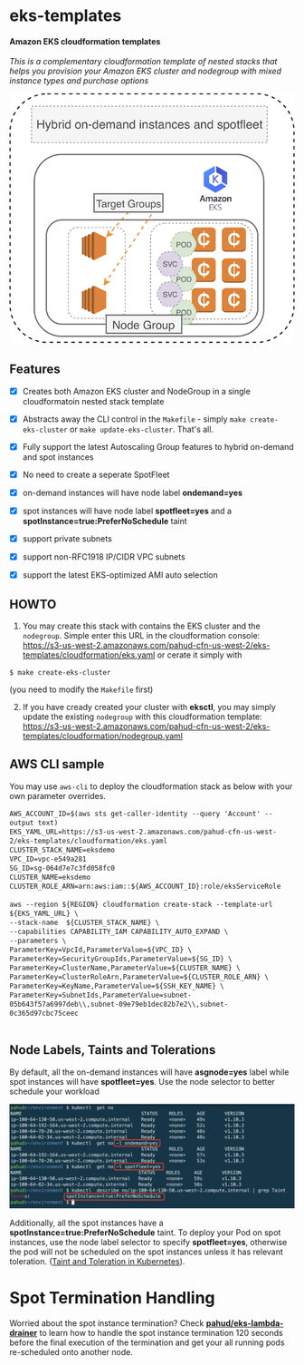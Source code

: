 # eks-templates


#### Amazon EKS cloudformation templates

*This is a complementary cloudformation template of nested stacks that helps you provision your Amazon EKS cluster and nodegroup with mixed instance types and purchase options*

![](images/00.png)

## Features

- [x] Creates both Amazon EKS cluster and NodeGroup in a single cloudformatoin nested stack template
- [x] Abstracts away the CLI control in the `Makefile` - simply `make create-eks-cluster` or `make update-eks-cluster`. That's all.
- [x] Fully support the latest Autoscaling Group features to hybrid on-demand and spot instances
- [x] No need to create a seperate SpotFleet
- [x] on-demand instances will have node label **ondemand=yes**
- [x] spot instances will have node label **spotfleet=yes** and a **spotInstance=true:PreferNoSchedule** taint
- [x] support private subnets
- [x] support non-RFC1918 IP/CIDR VPC subnets
- [x] support the latest EKS-optimized AMI auto selection




## HOWTO

1. You may create this stack with contains the EKS cluster and the `nodegroup`. Simple enter this URL in the cloudformation console: https://s3-us-west-2.amazonaws.com/pahud-cfn-us-west-2/eks-templates/cloudformation/eks.yaml
or cerate it simply with

```
$ make create-eks-cluster
```
(you need to modify the `Makefile` first)

2. If you have cready created your cluster with **eksctl**, you may simply update the existing `nodegroup` with this cloudformation template: https://s3-us-west-2.amazonaws.com/pahud-cfn-us-west-2/eks-templates/cloudformation/nodegroup.yaml



## AWS CLI sample

You may use `aws-cli` to deploy the cloudformation stack as below with your own parameter overrides.

```
AWS_ACCOUNT_ID=$(aws sts get-caller-identity --query 'Account' --output text)
EKS_YAML_URL=https://s3-us-west-2.amazonaws.com/pahud-cfn-us-west-2/eks-templates/cloudformation/eks.yaml
CLUSTER_STACK_NAME=eksdemo
VPC_ID=vpc-e549a281
SG_ID=sg-064d7e7c3fd058fc0
CLUSTER_NAME=eksdemo
CLUSTER_ROLE_ARN=arn:aws:iam::${AWS_ACCOUNT_ID}:role/eksServiceRole

aws --region ${REGION} cloudformation create-stack --template-url ${EKS_YAML_URL} \
--stack-name  ${CLUSTER_STACK_NAME} \
--capabilities CAPABILITY_IAM CAPABILITY_AUTO_EXPAND \
--parameters \
ParameterKey=VpcId,ParameterValue=${VPC_ID} \
ParameterKey=SecurityGroupIds,ParameterValue=${SG_ID} \
ParameterKey=ClusterName,ParameterValue=${CLUSTER_NAME} \
ParameterKey=ClusterRoleArn,ParameterValue=${CLUSTER_ROLE_ARN} \
ParameterKey=KeyName,ParameterValue=${SSH_KEY_NAME} \
ParameterKey=SubnetIds,ParameterValue=subnet-05b643f57a6997deb\\,subnet-09e79eb1dec82b7e2\\,subnet-0c365d97cbc75ceec
	
```	

## Node Labels, Taints and Tolerations

By default, all the on-demand instances will have **asgnode=yes** label while spot instances will have **spotfleet=yes**. Use the node selector to better schedule your workload



![](images/01.png)

Additionally, all the spot instances have a **spotInstance=true:PreferNoSchedule** taint. To deploy your Pod on spot instances, use the node label selector to specify **spotfleet=yes**, otherwise the pod will not be scheduled on the spot instances unless it has relevant toleration. ([Taint and Toleration in Kubernetes](https://kubernetes.io/docs/concepts/configuration/taint-and-toleration/)).


# Spot Termination Handling

Worried about the spot instance termination? Check [**pahud/eks-lambda-drainer**](https://github.com/pahud/eks-lambda-drainer) to learn how to handle the spot instance termination 120 seconds before the final execution of the termination and get your all running pods re-scheduled onto another node.
